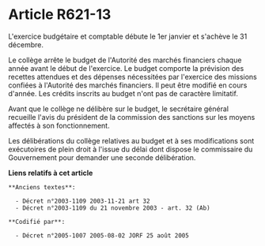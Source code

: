 # Article R621-13

L'exercice budgétaire et comptable débute le 1er janvier et s'achève le 31 décembre.

Le collège arrête le budget de l'Autorité des marchés financiers chaque année avant le début de l'exercice. Le budget
comporte la prévision des recettes attendues et des dépenses nécessitées par l'exercice des missions confiées à l'Autorité
des marchés financiers. Il peut être modifié en cours d'année. Les crédits inscrits au budget n'ont pas de caractère
limitatif.

Avant que le collège ne délibère sur le budget, le secrétaire général recueille l'avis du président de la commission des
sanctions sur les moyens affectés à son fonctionnement.

Les délibérations du collège relatives au budget et à ses modifications sont exécutoires de plein droit à l'issue du délai
dont dispose le commissaire du Gouvernement pour demander une seconde délibération.

**Liens relatifs à cet article**

	**Anciens textes**:

	  - Décret n°2003-1109 2003-11-21 art 32
	  - Décret n°2003-1109 du 21 novembre 2003 - art. 32 (Ab)

	**Codifié par**:

	  - Décret n°2005-1007 2005-08-02 JORF 25 août 2005
